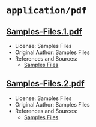 # `application/pdf`

## [Samples-Files.1.pdf](../files/Samples-Files.1.pdf)

- License: Samples Files
- Original Author: Samples Files
- References and Sources:
  - [Samples Files](https://samples-files.com/samples/Documents/pdf/sample-2-one-page.pdf)

## [Samples-Files.2.pdf](../files/Samples-Files.2.pdf)

- License: Samples Files
- Original Author: Samples Files
- References and Sources:
  - [Samples Files](https://samples-files.com/samples/Documents/pdf/sample-3-text-images.pdf)
